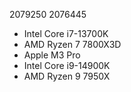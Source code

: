 2079250 2076445<br>

- Intel Core i7-13700K
- AMD Ryzen 7 7800X3D
- Apple M3 Pro
- Intel Core i9-14900K
- AMD Ryzen 9 7950X

